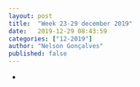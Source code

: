 ```yaml
---
layout: post
title:  "Week 23-29 december 2019"
date:   2019-12-29 08:43:59
categories: ["12-2019"]
author: "Nelson Gonçalves"
published: false
---
```


* 


